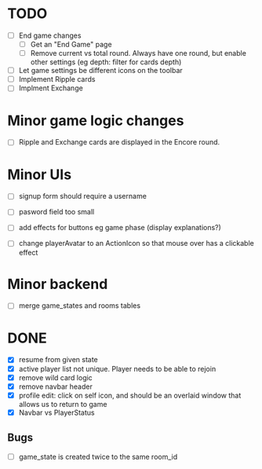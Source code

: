 # TODO

* [ ] End game changes
    * [ ] Get an "End Game" page
    * [ ] Remove current vs total round. Always have one round, but  enable other settings (eg depth: filter for cards depth)
* [ ] Let game settings be different icons on the toolbar
* [ ] Implement Ripple cards
* [ ] Implment Exchange

# Minor game logic changes


* [ ] Ripple and Exchange cards are displayed in the Encore round. 


# Minor UIs
* [ ] signup form should require a username
* [ ] pasword field too small
* [ ] add effects for buttons eg game phase (display explanations?)
* [ ] change playerAvatar to an ActionIcon so that mouse over has a clickable effect


# Minor backend
* [ ] merge game_states and rooms tables

# DONE
* [x] resume from given state
* [x] active player list not unique. Player needs to be able to rejoin
* [x] remove wild card logic
* [x] remove navbar header
* [x] profile edit: click on self icon, and should be an overlaid window that allows us to return to game
* [x] Navbar vs PlayerStatus

## Bugs

* [ ] game_state is created twice to the same room_id

